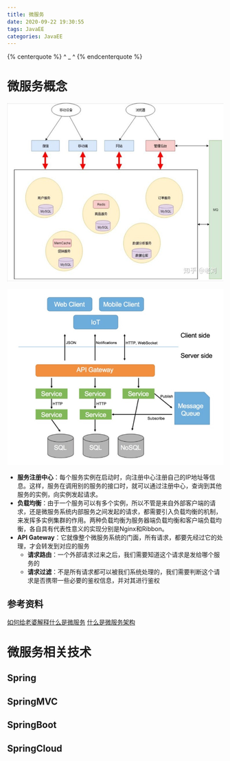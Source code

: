 ```yaml
---
title: 微服务
date: 2020-09-22 19:30:55
tags: JavaEE
categories: JavaEE
---
```


{% centerquote %} ^ _ ^ {% endcenterquote %}
<!-- more -->

# 微服务概念
![](./微服务/1.jpg)

![](./微服务/2.jpg)

- **服务注册中心**：每个服务实例在启动时，向注册中心注册自己的IP地址等信息。这样，服务在调用别的服务的接口时，就可以通过注册中心，查询到其他服务的实例，向实例发起请求。
- **负载均衡**：由于一个服务可以有多个实例，所以不管是来自外部客户端的请求，还是微服务系统内部服务之间发起的请求，都需要引入负载均衡的机制，来发挥多实例集群的作用。两种负载均衡为服务器端负载均衡和客户端负载均衡，各自具有代表性意义的实现分别是Nginx和Ribbon。
- **API Gateway**：它就像整个微服务系统的门面，所有请求，都要先经过它的处理，才会转发到对应的服务
  - **请求路由**：一个外部请求过来之后，我们需要知道这个请求是发给哪个服务的
  - **请求过滤**：不是所有请求都可以被我们系统处理的，我们需要判断这个请求是否携带一些必要的鉴权信息，并对其进行鉴权



## 参考资料
[如何给老婆解释什么是微服务](https://www.zhihu.com/search?type=content&q=%E5%BE%AE%E6%9C%8D%E5%8A%A1)
[什么是微服务架构](https://www.zhihu.com/question/65502802)


# 微服务相关技术
## Spring


## SpringMVC


## SpringBoot


## SpringCloud